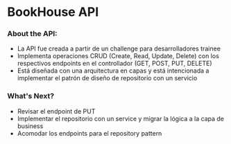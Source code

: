 # BookHouse API

<h3>About the API:</h3>
<ul>
  <li>La API fue creada a partir de un challenge para desarrolladores trainee</li>
  <li>Implementa operaciones CRUD (Create, Read, Update, Delete) con los respectivos endpoints en el controllador (GET, POST, PUT, DELETE)</li>
  <li>Está diseñada con una arquitectura en capas y está intencionada a implementar el patrón de diseño de repositorio con un servicio</li>
</ul>

<h3>What's Next?</h3>
<ul>
  <li>Revisar el endpoint de PUT</li>
  <li>Implementar el repositorio con un service y migrar la lógica a la capa de business</li>
  <li>Acomodar los endpoints para el repository pattern</li>
</ul>
